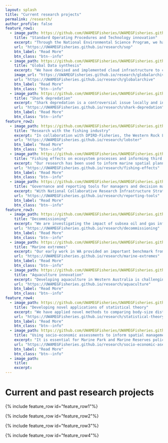 ```yaml
---
layout: splash
title: "Current research projects"
permalink: /research/
author_profile: false
feature_row1:
  - image_path: https://github.com/UWAMEGFisheries/UWAMEGFisheries.github.io/blob/master/images/RHSOP.png?raw=true
    title: "Standard Operating Procedures and Technology innovation"
    excerpt: "Through the National Environmental Science Program, we have lead the development of an Australia wide Standard Operating Procedure for Baited Remote Underwater stereo-Video methods."
    url: "https://UWAMEGFisheries.github.io/research/sop"
    btn_label: "Read More"
    btn_class: "btn--info"
  - image_path: https://github.com/UWAMEGFisheries/UWAMEGFisheries.github.io/blob/master/images/RHGlobalarchive.png?raw=true
    title: "Global Data synthesis"
    excerpt: "We have devised and implemented cloud infrastructure to collate and synthesise global marine ecological data."
    image_url: "https://UWAMEGFisheries.github.io/research/globalarchive"
    url: "https://UWAMEGFisheries.github.io/research/globalarchive"
    btn_label: "Read More"
    btn_class: "btn--info"
  - image_path: https://github.com/UWAMEGFisheries/UWAMEGFisheries.github.io/blob/master/images/RHInterview.png?raw=true
    title: "Shark depredation"
    excerpt: "Shark depredation is a controversial issue locally and internationally. We initiated the first research programme in Australia into shark depredation in recreational fisheries."
    url: "https://UWAMEGFisheries.github.io/research/shark-depredation"
    btn_label: "Read More"
    btn_class: "btn--info"
feature_row2:
  - image_path: https://github.com/UWAMEGFisheries/UWAMEGFisheries.github.io/blob/master/images/Elusive.JPG?raw=true
    title: "Research with the fishing industry"
    excerpt: "In collaboration with DPIRD-Fisheries, the Western Rock Lobster Council and fishers we are investigating the recruitment dynamics of the Western Rock Lobster fishery."
    url: "https://UWAMEGFisheries.github.io/research/lobster"
    btn_label: "Read More"
    btn_class: "btn--info"
  - image_path: https://github.com/UWAMEGFisheries/UWAMEGFisheries.github.io/blob/master/images/MSC.jpg?raw=true
    title: "Fishing effects on ecosystem processes and informing third party certification of fisheries"
    excerpt: "Our research has been used to inform marine spatial planning, management and to inform third party certification and eco-labelling of fisheries."
    url: "https://UWAMEGFisheries.github.io/research/fishing-effects"
    btn_label: "Read More"
    btn_class: "btn--info"
  - image_path: https://github.com/UWAMEGFisheries/UWAMEGFisheries.github.io/blob/master/images/SpatialMap.PNG?raw=true
    title: "Governance and reporting tools for managers and decision makers"
    excerpt: "With National Collaborative Research Infrastructure Strategy funding and in collaboration with the Australian Ocean Data Network we are implementing State of the Environment reporting tools for national ecological datasets."
    url: "https://UWAMEGFisheries.github.io/research/reporting-tools"
    btn_label: "Read More"
    btn_class: "btn--info"
feature_row3:
  - image_path: https://github.com/UWAMEGFisheries/UWAMEGFisheries.github.io/blob/master/images/decommissioning1.png?raw=true
    title: "Decommissioning"
    excerpt: "We are investigating the impact of subsea oil and gas infrastructure on fish and fisheries, including examination of their role as potential artifical habitats."
    url: "https://UWAMEGFisheries.github.io/research/decommissioning"
    btn_label: "Read More"
    btn_class: "btn--info"
  - image_path: https://github.com/UWAMEGFisheries/UWAMEGFisheries.github.io/blob/master/images/extremescropped.png?raw=true
    title: "Marine extremes"
    excerpt: "Our early work in WA provided an important benchmark from which to investigate the impact of the marine heatwaves of 2010 onwards."
    url: "https://UWAMEGFisheries.github.io/research/marine-extremes"
    btn_label: "Read More"
    btn_class: "btn--info"
  - image_path: https://github.com/UWAMEGFisheries/UWAMEGFisheries.github.io/blob/master/images/RHLobster.png?raw=true
    title: "Aquaculture innovation"
    excerpt: "Developing aquaculture in Western Australia is challenging due to low levels of primary productivity. However, in collaboration with DPIRD-Fisheries we are developing novel low-tech approaches."
    url: "https://UWAMEGFisheries.github.io/research/aquaculture"
    btn_label: "Read More"
    btn_class: "btn--info"
feature_row4:
  - image_path: https://github.com/UWAMEGFisheries/UWAMEGFisheries.github.io/blob/master/images/importance.png?raw=true
    title: "Developing novel applications of statistical theory"
    excerpt: "We have applied novel methods to comparing body-size distributions and the effects of fishing based on fish body-size and behaviour, and work closely with several exellent collaborators."
    url: "https://UWAMEGFisheries.github.io/research/statistical-theory"
    btn_label: "Read More"
    btn_class: "btn--info"
  - image_path: https://github.com/UWAMEGFisheries/UWAMEGFisheries.github.io/blob/master/images/1_Marinepark.png?raw=true
    title: "Using socio-economic assessments to inform spatial management policy"
    excerpt: "It is essential for Marine Park and Marine Reserves policy development, impacting both commercial and recreational fisheries, to consider the broader socio-economic impacts and cost-benefits of imlementation."
    url: "https://UWAMEGFisheries.github.io/research/socio-economic-asessments"
    btn_label: "Read More"
    btn_class: "btn--info"
  - image_path: 
    title: 
    excerpt: 
---
```

<h1 class="aboutPhil">Current and past research projects</h1>

{% include feature_row id="feature_row1"%}

{% include feature_row id="feature_row2"%}

{% include feature_row id="feature_row3"%}

{% include feature_row id="feature_row4"%}
